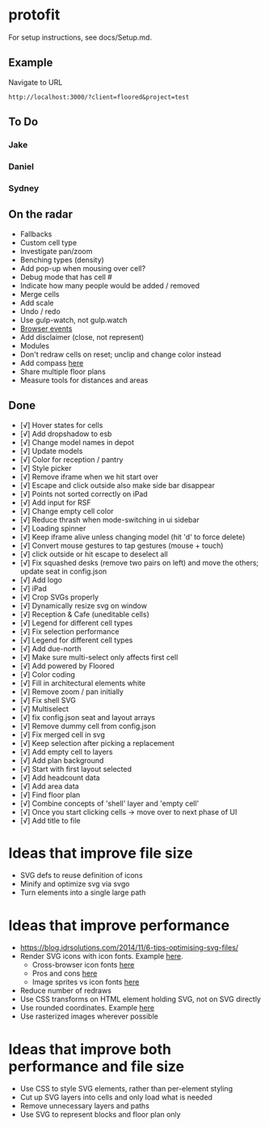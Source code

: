 # protofit

For setup instructions, see docs/Setup.md.

## Example
Navigate to URL
```
http://localhost:3000/?client=floored&project=test
```

## To Do

### Jake

### Daniel

### Sydney

## On the radar
- Fallbacks
- Custom cell type
- Investigate pan/zoom
- Benching types (density)
- Add pop-up when mousing over cell?
- Debug mode that has cell #
- Indicate how many people would be added / removed
- Merge cells
- Add scale
- Undo / redo
- Use gulp-watch, not gulp.watch
- [Browser events](https://github.com/mudcube/Event.js)
- Add disclaimer (close, not represent)
- Modules
- Don't redraw cells on reset; unclip and change color instead
- Add compass [here](http://ai.github.io/compass.js/)
- Share multiple floor plans
- Measure tools for distances and areas

## Done
- [√] Hover states for cells
- [√] Add dropshadow to esb
- [√] Change model names in depot
- [√] Update models
- [√] Color for reception / pantry
- [√] Style picker
- [√] Remove iframe when we hit start over
- [√] Escape and click outside also make side bar disappear
- [√] Points not sorted correctly on iPad
- [√] Add input for RSF
- [√] Change empty cell color
- [√] Reduce thrash when mode-switching in ui sidebar
- [√] Loading spinner
- [√] Keep iframe alive unless changing model (hit 'd' to force delete)
- [√] Convert mouse gestures to tap gestures (mouse + touch)
- [√] click outside or hit escape to deselect all
- [√] Fix squashed desks (remove two pairs on left) and move the others; update seat in config.json
- [√] Add logo
- [√] iPad
- [√] Crop SVGs properly
- [√] Dynamically resize svg on window
- [√] Reception & Cafe (uneditable cells)
- [√] Legend for different cell types
- [√] Fix selection performance
- [√] Legend for different cell types
- [√] Add due-north
- [√] Make sure multi-select only affects first cell
- [√] Add powered by Floored
- [√] Color coding
- [√] Fill in architectural elements white
- [√] Remove zoom / pan initially
- [√] Fix shell SVG
- [√] Multiselect
- [√] fix config.json seat and layout arrays
- [√] Remove dummy cell from config.json
- [√] Fix merged cell in svg
- [√] Keep selection after picking a replacement
- [√] Add empty cell to layers
- [√] Add plan background
- [√] Start with first layout selected
- [√] Add headcount data
- [√] Add area data
- [√] Find floor plan
- [√] Combine concepts of 'shell' layer and 'empty cell'
- [√] Once you start clicking cells -> move over to next phase of UI
- [√] Add title to file

# Ideas that improve file size
- SVG defs to reuse definition of icons
- Minify and optimize svg via svgo
- Turn elements into a single large path

# Ideas that improve performance
- https://blog.idrsolutions.com/2014/11/6-tips-optimising-svg-files/
- Render SVG icons with icon fonts. Example [here](http://frozeman.de/blog/2013/08/why-is-svg-so-slow/).
  - Cross-browser icon fonts [here](http://www.filamentgroup.com/lab/bulletproof_icon_fonts.html)
  - Pros and cons [here](http://cubicleninjas.com/icon-fonts-explained-benefits-pitfalls/)
  - Image sprites vs icon fonts [here](http://www.jontetzlaff.com/blog/2013/04/29/image-sprites-vs-web-icon-fonts/)
- Reduce number of redraws
- Use CSS transforms on HTML element holding SVG, not on SVG directly
- Use rounded coordinates. Example [here](https://www.mapbox.com/osmdev/2012/11/20/getting-serious-about-svg/)
- Use rasterized images wherever possible

# Ideas that improve both performance and file size
- Use CSS to style SVG elements, rather than per-element styling
- Cut up SVG layers into cells and only load what is needed
- Remove unnecessary layers and paths
- Use SVG to represent blocks and floor plan only
